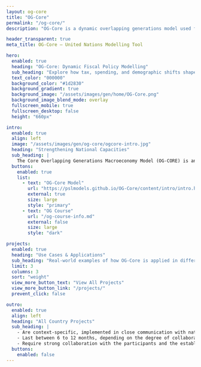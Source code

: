 ```yaml
---
layout: og-core
title: "OG-Core"
permalink: "/og-core/"
description: "OG-Core is a dynamic overlapping generations model used for long-term economic projections and policy analysis."

header_transparent: true
meta_title: OG-Core – United Nations Modelling Tool

hero:
  enabled: true
  heading: "OG-Core: Dynamic Fiscal Policy Modelling"
  sub_heading: "Explore how tax, spending, and demographic shifts shape long-term macroeconomic outcomes through an open-source overlapping generations framework."
  text_color: "000000"
  background_color: "#1d2830"
  background_gradient: true
  background_image: "/assets/images/gen/home/OG-Core.png"
  background_image_blend_mode: overlay
  fullscreen_mobile: true
  fullscreen_desktop: false
  height: "660px"

intro:
  enabled: true
  align: left
  image: "/assets/images/gen/og-core/ogcore-intro.jpg"
  heading: "Strengthening National Capacities"
  sub_heading: |
    The Core Overlapping Generations Macroeconomy Model (OG-CORE) is an advanced quantitative tool developed to assist governments in analyzing and strategizing economic policies through rigorous "what-if" scenario analysis. OG-CORE is a powerful, flexible, and open-source tool to assess the impact of economic policies, including on population groups and generations across time. The model is particularly useful to study taxation and spending policies, social protection and pension systems, transfers, savings behavior, technological progress, and the effect of demographic changes. This model is used effectively for policy analysis in the United States, Malaysia, India, the United Kingdom, Italy, Germany, Latvia, and within the European Union.
  buttons:
    enabled: true
    list:
      - text: "OG-Core Model"
        url: "https://pslmodels.github.io/OG-Core/content/intro/intro.html"
        external: true
        size: large
        style: "primary"
      - text: "OG Course"
        url: "/og-course-info.md"
        external: false
        size: large
        style: "dark"

projects:
  enabled: true
  heading: "Use Cases & Applications"
  sub_heading: "Real-world examples of how OG-Core is applied in different contexts."
  limit: 3
  columns: 3
  sort: "weight"
  view_more_button_text: "View All Projects"
  view_more_button_link: "/projects/"
  prevent_click: false

outro:
  enabled: true
  align: left
  heading: "All Country Projects"
  sub_heading: |
    - Are context-specific, implemented in close communication with national partners to address specific national needs and interests.  
    - Last between 6 to 12 months, depending on the degree of collaboration, data availability, existing technical capacities, and institutional dynamics.  
    - Require strong collaboration with the participants and the establishment of an active technical modelling team where diverse institutions pool expertise.
  buttons:
    enabled: false
---
```

